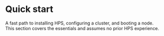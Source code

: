 # Quick start

A fast path to installing HPS, configuring a cluster, and booting a node.  
This section covers the essentials and assumes no prior HPS experience.
